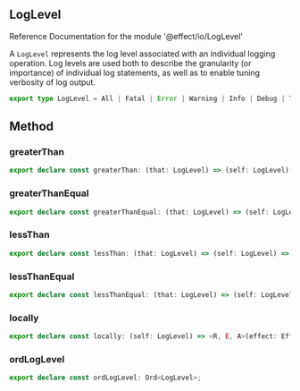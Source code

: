 ## LogLevel

Reference Documentation for the module '@effect/io/LogLevel'

A `LogLevel` represents the log level associated with an individual logging
operation. Log levels are used both to describe the granularity (or
importance) of individual log statements, as well as to enable tuning
verbosity of log output.

```ts
export type LogLevel = All | Fatal | Error | Warning | Info | Debug | Trace | None;
```

## Method

### greaterThan

```ts
export declare const greaterThan: (that: LogLevel) => (self: LogLevel) => boolean;
```

### greaterThanEqual

```ts
export declare const greaterThanEqual: (that: LogLevel) => (self: LogLevel) => boolean;
```

### lessThan

```ts
export declare const lessThan: (that: LogLevel) => (self: LogLevel) => boolean;
```

### lessThanEqual

```ts
export declare const lessThanEqual: (that: LogLevel) => (self: LogLevel) => boolean;
```

### locally

```ts
export declare const locally: (self: LogLevel) => <R, E, A>(effect: Effect<R, E, A>) => Effect<R, E, A>;
```

### ordLogLevel

```ts
export declare const ordLogLevel: Ord<LogLevel>;
```


